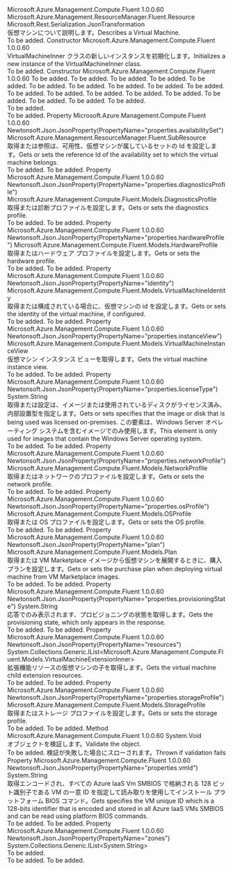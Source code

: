 <Type Name="VirtualMachineInner" FullName="Microsoft.Azure.Management.Compute.Fluent.Models.VirtualMachineInner">
  <TypeSignature Language="C#" Value="public class VirtualMachineInner : Microsoft.Azure.Management.ResourceManager.Fluent.Resource" />
  <TypeSignature Language="ILAsm" Value=".class public auto ansi beforefieldinit VirtualMachineInner extends Microsoft.Azure.Management.ResourceManager.Fluent.Resource" />
  <TypeSignature Language="DocId" Value="T:Microsoft.Azure.Management.Compute.Fluent.Models.VirtualMachineInner" />
  <TypeSignature Language="VB.NET" Value="Public Class VirtualMachineInner&#xA;Inherits Resource" />
  <TypeSignature Language="F#" Value="type VirtualMachineInner = class&#xA;    inherit Resource" />
  <AssemblyInfo>
    <AssemblyName>Microsoft.Azure.Management.Compute.Fluent</AssemblyName>
    <AssemblyVersion>1.0.0.60</AssemblyVersion>
  </AssemblyInfo>
  <Base>
    <BaseTypeName>Microsoft.Azure.Management.ResourceManager.Fluent.Resource</BaseTypeName>
  </Base>
  <Interfaces />
  <Attributes>
    <Attribute>
      <AttributeName>Microsoft.Rest.Serialization.JsonTransformation</AttributeName>
    </Attribute>
  </Attributes>
  <Docs>
    <summary>
            <span data-ttu-id="807fc-101">仮想マシンについて説明します。</span><span class="sxs-lookup"><span data-stu-id="807fc-101">Describes a Virtual Machine.</span></span>
            </summary>
    <remarks>To be added.</remarks>
  </Docs>
  <Members>
    <Member MemberName=".ctor">
      <MemberSignature Language="C#" Value="public VirtualMachineInner ();" />
      <MemberSignature Language="ILAsm" Value=".method public hidebysig specialname rtspecialname instance void .ctor() cil managed" />
      <MemberSignature Language="DocId" Value="M:Microsoft.Azure.Management.Compute.Fluent.Models.VirtualMachineInner.#ctor" />
      <MemberSignature Language="VB.NET" Value="Public Sub New ()" />
      <MemberType>Constructor</MemberType>
      <AssemblyInfo>
        <AssemblyName>Microsoft.Azure.Management.Compute.Fluent</AssemblyName>
        <AssemblyVersion>1.0.0.60</AssemblyVersion>
      </AssemblyInfo>
      <Parameters />
      <Docs>
        <summary>
            <span data-ttu-id="807fc-102">VirtualMachineInner クラスの新しいインスタンスを初期化します。</span><span class="sxs-lookup"><span data-stu-id="807fc-102">Initializes a new instance of the VirtualMachineInner class.</span></span>
            </summary>
        <remarks>To be added.</remarks>
      </Docs>
    </Member>
    <Member MemberName=".ctor">
      <MemberSignature Language="C#" Value="public VirtualMachineInner (string location = null, string id = null, string name = null, string type = null, System.Collections.Generic.IDictionary&lt;string,string&gt; tags = null, Microsoft.Azure.Management.Compute.Fluent.Models.Plan plan = null, Microsoft.Azure.Management.Compute.Fluent.Models.HardwareProfile hardwareProfile = null, Microsoft.Azure.Management.Compute.Fluent.Models.StorageProfile storageProfile = null, Microsoft.Azure.Management.Compute.Fluent.Models.OSProfile osProfile = null, Microsoft.Azure.Management.Compute.Fluent.Models.NetworkProfile networkProfile = null, Microsoft.Azure.Management.Compute.Fluent.Models.DiagnosticsProfile diagnosticsProfile = null, Microsoft.Azure.Management.ResourceManager.Fluent.SubResource availabilitySet = null, string provisioningState = null, Microsoft.Azure.Management.Compute.Fluent.Models.VirtualMachineInstanceView instanceView = null, string licenseType = null, string vmId = null, System.Collections.Generic.IList&lt;Microsoft.Azure.Management.Compute.Fluent.Models.VirtualMachineExtensionInner&gt; resources = null, Microsoft.Azure.Management.Compute.Fluent.Models.VirtualMachineIdentity identity = null, System.Collections.Generic.IList&lt;string&gt; zones = null);" />
      <MemberSignature Language="ILAsm" Value=".method public hidebysig specialname rtspecialname instance void .ctor(string location, string id, string name, string type, class System.Collections.Generic.IDictionary`2&lt;string, string&gt; tags, class Microsoft.Azure.Management.Compute.Fluent.Models.Plan plan, class Microsoft.Azure.Management.Compute.Fluent.Models.HardwareProfile hardwareProfile, class Microsoft.Azure.Management.Compute.Fluent.Models.StorageProfile storageProfile, class Microsoft.Azure.Management.Compute.Fluent.Models.OSProfile osProfile, class Microsoft.Azure.Management.Compute.Fluent.Models.NetworkProfile networkProfile, class Microsoft.Azure.Management.Compute.Fluent.Models.DiagnosticsProfile diagnosticsProfile, class Microsoft.Azure.Management.ResourceManager.Fluent.SubResource availabilitySet, string provisioningState, class Microsoft.Azure.Management.Compute.Fluent.Models.VirtualMachineInstanceView instanceView, string licenseType, string vmId, class System.Collections.Generic.IList`1&lt;class Microsoft.Azure.Management.Compute.Fluent.Models.VirtualMachineExtensionInner&gt; resources, class Microsoft.Azure.Management.Compute.Fluent.Models.VirtualMachineIdentity identity, class System.Collections.Generic.IList`1&lt;string&gt; zones) cil managed" />
      <MemberSignature Language="DocId" Value="M:Microsoft.Azure.Management.Compute.Fluent.Models.VirtualMachineInner.#ctor(System.String,System.String,System.String,System.String,System.Collections.Generic.IDictionary{System.String,System.String},Microsoft.Azure.Management.Compute.Fluent.Models.Plan,Microsoft.Azure.Management.Compute.Fluent.Models.HardwareProfile,Microsoft.Azure.Management.Compute.Fluent.Models.StorageProfile,Microsoft.Azure.Management.Compute.Fluent.Models.OSProfile,Microsoft.Azure.Management.Compute.Fluent.Models.NetworkProfile,Microsoft.Azure.Management.Compute.Fluent.Models.DiagnosticsProfile,Microsoft.Azure.Management.ResourceManager.Fluent.SubResource,System.String,Microsoft.Azure.Management.Compute.Fluent.Models.VirtualMachineInstanceView,System.String,System.String,System.Collections.Generic.IList{Microsoft.Azure.Management.Compute.Fluent.Models.VirtualMachineExtensionInner},Microsoft.Azure.Management.Compute.Fluent.Models.VirtualMachineIdentity,System.Collections.Generic.IList{System.String})" />
      <MemberSignature Language="F#" Value="new Microsoft.Azure.Management.Compute.Fluent.Models.VirtualMachineInner : string * string * string * string * System.Collections.Generic.IDictionary&lt;string, string&gt; * Microsoft.Azure.Management.Compute.Fluent.Models.Plan * Microsoft.Azure.Management.Compute.Fluent.Models.HardwareProfile * Microsoft.Azure.Management.Compute.Fluent.Models.StorageProfile * Microsoft.Azure.Management.Compute.Fluent.Models.OSProfile * Microsoft.Azure.Management.Compute.Fluent.Models.NetworkProfile * Microsoft.Azure.Management.Compute.Fluent.Models.DiagnosticsProfile * Microsoft.Azure.Management.ResourceManager.Fluent.SubResource * string * Microsoft.Azure.Management.Compute.Fluent.Models.VirtualMachineInstanceView * string * string * System.Collections.Generic.IList&lt;Microsoft.Azure.Management.Compute.Fluent.Models.VirtualMachineExtensionInner&gt; * Microsoft.Azure.Management.Compute.Fluent.Models.VirtualMachineIdentity * System.Collections.Generic.IList&lt;string&gt; -&gt; Microsoft.Azure.Management.Compute.Fluent.Models.VirtualMachineInner" Usage="new Microsoft.Azure.Management.Compute.Fluent.Models.VirtualMachineInner (location, id, name, type, tags, plan, hardwareProfile, storageProfile, osProfile, networkProfile, diagnosticsProfile, availabilitySet, provisioningState, instanceView, licenseType, vmId, resources, identity, zones)" />
      <MemberType>Constructor</MemberType>
      <AssemblyInfo>
        <AssemblyName>Microsoft.Azure.Management.Compute.Fluent</AssemblyName>
        <AssemblyVersion>1.0.0.60</AssemblyVersion>
      </AssemblyInfo>
      <Parameters>
        <Parameter Name="location" Type="System.String" />
        <Parameter Name="id" Type="System.String" />
        <Parameter Name="name" Type="System.String" />
        <Parameter Name="type" Type="System.String" />
        <Parameter Name="tags" Type="System.Collections.Generic.IDictionary&lt;System.String,System.String&gt;" />
        <Parameter Name="plan" Type="Microsoft.Azure.Management.Compute.Fluent.Models.Plan" />
        <Parameter Name="hardwareProfile" Type="Microsoft.Azure.Management.Compute.Fluent.Models.HardwareProfile" />
        <Parameter Name="storageProfile" Type="Microsoft.Azure.Management.Compute.Fluent.Models.StorageProfile" />
        <Parameter Name="osProfile" Type="Microsoft.Azure.Management.Compute.Fluent.Models.OSProfile" />
        <Parameter Name="networkProfile" Type="Microsoft.Azure.Management.Compute.Fluent.Models.NetworkProfile" />
        <Parameter Name="diagnosticsProfile" Type="Microsoft.Azure.Management.Compute.Fluent.Models.DiagnosticsProfile" />
        <Parameter Name="availabilitySet" Type="Microsoft.Azure.Management.ResourceManager.Fluent.SubResource" />
        <Parameter Name="provisioningState" Type="System.String" />
        <Parameter Name="instanceView" Type="Microsoft.Azure.Management.Compute.Fluent.Models.VirtualMachineInstanceView" />
        <Parameter Name="licenseType" Type="System.String" />
        <Parameter Name="vmId" Type="System.String" />
        <Parameter Name="resources" Type="System.Collections.Generic.IList&lt;Microsoft.Azure.Management.Compute.Fluent.Models.VirtualMachineExtensionInner&gt;" />
        <Parameter Name="identity" Type="Microsoft.Azure.Management.Compute.Fluent.Models.VirtualMachineIdentity" />
        <Parameter Name="zones" Type="System.Collections.Generic.IList&lt;System.String&gt;" />
      </Parameters>
      <Docs>
        <param name="location">To be added.</param>
        <param name="id">To be added.</param>
        <param name="name">To be added.</param>
        <param name="type">To be added.</param>
        <param name="tags">To be added.</param>
        <param name="plan">To be added.</param>
        <param name="hardwareProfile">To be added.</param>
        <param name="storageProfile">To be added.</param>
        <param name="osProfile">To be added.</param>
        <param name="networkProfile">To be added.</param>
        <param name="diagnosticsProfile">To be added.</param>
        <param name="availabilitySet">To be added.</param>
        <param name="provisioningState">To be added.</param>
        <param name="instanceView">To be added.</param>
        <param name="licenseType">To be added.</param>
        <param name="vmId">To be added.</param>
        <param name="resources">To be added.</param>
        <param name="identity">To be added.</param>
        <param name="zones">To be added.</param>
        <summary>To be added.</summary>
        <remarks>To be added.</remarks>
      </Docs>
    </Member>
    <Member MemberName="AvailabilitySet">
      <MemberSignature Language="C#" Value="public Microsoft.Azure.Management.ResourceManager.Fluent.SubResource AvailabilitySet { get; set; }" />
      <MemberSignature Language="ILAsm" Value=".property instance class Microsoft.Azure.Management.ResourceManager.Fluent.SubResource AvailabilitySet" />
      <MemberSignature Language="DocId" Value="P:Microsoft.Azure.Management.Compute.Fluent.Models.VirtualMachineInner.AvailabilitySet" />
      <MemberSignature Language="VB.NET" Value="Public Property AvailabilitySet As SubResource" />
      <MemberSignature Language="F#" Value="member this.AvailabilitySet : Microsoft.Azure.Management.ResourceManager.Fluent.SubResource with get, set" Usage="Microsoft.Azure.Management.Compute.Fluent.Models.VirtualMachineInner.AvailabilitySet" />
      <MemberType>Property</MemberType>
      <AssemblyInfo>
        <AssemblyName>Microsoft.Azure.Management.Compute.Fluent</AssemblyName>
        <AssemblyVersion>1.0.0.60</AssemblyVersion>
      </AssemblyInfo>
      <Attributes>
        <Attribute>
          <AttributeName>Newtonsoft.Json.JsonProperty(PropertyName="properties.availabilitySet")</AttributeName>
        </Attribute>
      </Attributes>
      <ReturnValue>
        <ReturnType>Microsoft.Azure.Management.ResourceManager.Fluent.SubResource</ReturnType>
      </ReturnValue>
      <Docs>
        <summary>
            <span data-ttu-id="807fc-103">取得または参照は、可用性、仮想マシンが属しているセットの Id を設定します。</span><span class="sxs-lookup"><span data-stu-id="807fc-103">Gets or sets the reference Id of the availability set to which the virtual machine belongs.</span></span>
            </summary>
        <value>To be added.</value>
        <remarks>To be added.</remarks>
      </Docs>
    </Member>
    <Member MemberName="DiagnosticsProfile">
      <MemberSignature Language="C#" Value="public Microsoft.Azure.Management.Compute.Fluent.Models.DiagnosticsProfile DiagnosticsProfile { get; set; }" />
      <MemberSignature Language="ILAsm" Value=".property instance class Microsoft.Azure.Management.Compute.Fluent.Models.DiagnosticsProfile DiagnosticsProfile" />
      <MemberSignature Language="DocId" Value="P:Microsoft.Azure.Management.Compute.Fluent.Models.VirtualMachineInner.DiagnosticsProfile" />
      <MemberSignature Language="VB.NET" Value="Public Property DiagnosticsProfile As DiagnosticsProfile" />
      <MemberSignature Language="F#" Value="member this.DiagnosticsProfile : Microsoft.Azure.Management.Compute.Fluent.Models.DiagnosticsProfile with get, set" Usage="Microsoft.Azure.Management.Compute.Fluent.Models.VirtualMachineInner.DiagnosticsProfile" />
      <MemberType>Property</MemberType>
      <AssemblyInfo>
        <AssemblyName>Microsoft.Azure.Management.Compute.Fluent</AssemblyName>
        <AssemblyVersion>1.0.0.60</AssemblyVersion>
      </AssemblyInfo>
      <Attributes>
        <Attribute>
          <AttributeName>Newtonsoft.Json.JsonProperty(PropertyName="properties.diagnosticsProfile")</AttributeName>
        </Attribute>
      </Attributes>
      <ReturnValue>
        <ReturnType>Microsoft.Azure.Management.Compute.Fluent.Models.DiagnosticsProfile</ReturnType>
      </ReturnValue>
      <Docs>
        <summary>
            <span data-ttu-id="807fc-104">取得または診断プロファイルを設定します。</span><span class="sxs-lookup"><span data-stu-id="807fc-104">Gets or sets the diagnostics profile.</span></span>
            </summary>
        <value>To be added.</value>
        <remarks>To be added.</remarks>
      </Docs>
    </Member>
    <Member MemberName="HardwareProfile">
      <MemberSignature Language="C#" Value="public Microsoft.Azure.Management.Compute.Fluent.Models.HardwareProfile HardwareProfile { get; set; }" />
      <MemberSignature Language="ILAsm" Value=".property instance class Microsoft.Azure.Management.Compute.Fluent.Models.HardwareProfile HardwareProfile" />
      <MemberSignature Language="DocId" Value="P:Microsoft.Azure.Management.Compute.Fluent.Models.VirtualMachineInner.HardwareProfile" />
      <MemberSignature Language="VB.NET" Value="Public Property HardwareProfile As HardwareProfile" />
      <MemberSignature Language="F#" Value="member this.HardwareProfile : Microsoft.Azure.Management.Compute.Fluent.Models.HardwareProfile with get, set" Usage="Microsoft.Azure.Management.Compute.Fluent.Models.VirtualMachineInner.HardwareProfile" />
      <MemberType>Property</MemberType>
      <AssemblyInfo>
        <AssemblyName>Microsoft.Azure.Management.Compute.Fluent</AssemblyName>
        <AssemblyVersion>1.0.0.60</AssemblyVersion>
      </AssemblyInfo>
      <Attributes>
        <Attribute>
          <AttributeName>Newtonsoft.Json.JsonProperty(PropertyName="properties.hardwareProfile")</AttributeName>
        </Attribute>
      </Attributes>
      <ReturnValue>
        <ReturnType>Microsoft.Azure.Management.Compute.Fluent.Models.HardwareProfile</ReturnType>
      </ReturnValue>
      <Docs>
        <summary>
            <span data-ttu-id="807fc-105">取得またはハードウェア プロファイルを設定します。</span><span class="sxs-lookup"><span data-stu-id="807fc-105">Gets or sets the hardware profile.</span></span>
            </summary>
        <value>To be added.</value>
        <remarks>To be added.</remarks>
      </Docs>
    </Member>
    <Member MemberName="Identity">
      <MemberSignature Language="C#" Value="public Microsoft.Azure.Management.Compute.Fluent.Models.VirtualMachineIdentity Identity { get; set; }" />
      <MemberSignature Language="ILAsm" Value=".property instance class Microsoft.Azure.Management.Compute.Fluent.Models.VirtualMachineIdentity Identity" />
      <MemberSignature Language="DocId" Value="P:Microsoft.Azure.Management.Compute.Fluent.Models.VirtualMachineInner.Identity" />
      <MemberSignature Language="VB.NET" Value="Public Property Identity As VirtualMachineIdentity" />
      <MemberSignature Language="F#" Value="member this.Identity : Microsoft.Azure.Management.Compute.Fluent.Models.VirtualMachineIdentity with get, set" Usage="Microsoft.Azure.Management.Compute.Fluent.Models.VirtualMachineInner.Identity" />
      <MemberType>Property</MemberType>
      <AssemblyInfo>
        <AssemblyName>Microsoft.Azure.Management.Compute.Fluent</AssemblyName>
        <AssemblyVersion>1.0.0.60</AssemblyVersion>
      </AssemblyInfo>
      <Attributes>
        <Attribute>
          <AttributeName>Newtonsoft.Json.JsonProperty(PropertyName="identity")</AttributeName>
        </Attribute>
      </Attributes>
      <ReturnValue>
        <ReturnType>Microsoft.Azure.Management.Compute.Fluent.Models.VirtualMachineIdentity</ReturnType>
      </ReturnValue>
      <Docs>
        <summary>
            <span data-ttu-id="807fc-106">取得または構成されている場合に、仮想マシンの id を設定します。</span><span class="sxs-lookup"><span data-stu-id="807fc-106">Gets or sets the identity of the virtual machine, if configured.</span></span>
            </summary>
        <value>To be added.</value>
        <remarks>To be added.</remarks>
      </Docs>
    </Member>
    <Member MemberName="InstanceView">
      <MemberSignature Language="C#" Value="public Microsoft.Azure.Management.Compute.Fluent.Models.VirtualMachineInstanceView InstanceView { get; }" />
      <MemberSignature Language="ILAsm" Value=".property instance class Microsoft.Azure.Management.Compute.Fluent.Models.VirtualMachineInstanceView InstanceView" />
      <MemberSignature Language="DocId" Value="P:Microsoft.Azure.Management.Compute.Fluent.Models.VirtualMachineInner.InstanceView" />
      <MemberSignature Language="VB.NET" Value="Public ReadOnly Property InstanceView As VirtualMachineInstanceView" />
      <MemberSignature Language="F#" Value="member this.InstanceView : Microsoft.Azure.Management.Compute.Fluent.Models.VirtualMachineInstanceView" Usage="Microsoft.Azure.Management.Compute.Fluent.Models.VirtualMachineInner.InstanceView" />
      <MemberType>Property</MemberType>
      <AssemblyInfo>
        <AssemblyName>Microsoft.Azure.Management.Compute.Fluent</AssemblyName>
        <AssemblyVersion>1.0.0.60</AssemblyVersion>
      </AssemblyInfo>
      <Attributes>
        <Attribute>
          <AttributeName>Newtonsoft.Json.JsonProperty(PropertyName="properties.instanceView")</AttributeName>
        </Attribute>
      </Attributes>
      <ReturnValue>
        <ReturnType>Microsoft.Azure.Management.Compute.Fluent.Models.VirtualMachineInstanceView</ReturnType>
      </ReturnValue>
      <Docs>
        <summary>
            <span data-ttu-id="807fc-107">仮想マシン インスタンス ビューを取得します。</span><span class="sxs-lookup"><span data-stu-id="807fc-107">Gets the virtual machine instance view.</span></span>
            </summary>
        <value>To be added.</value>
        <remarks>To be added.</remarks>
      </Docs>
    </Member>
    <Member MemberName="LicenseType">
      <MemberSignature Language="C#" Value="public string LicenseType { get; set; }" />
      <MemberSignature Language="ILAsm" Value=".property instance string LicenseType" />
      <MemberSignature Language="DocId" Value="P:Microsoft.Azure.Management.Compute.Fluent.Models.VirtualMachineInner.LicenseType" />
      <MemberSignature Language="VB.NET" Value="Public Property LicenseType As String" />
      <MemberSignature Language="F#" Value="member this.LicenseType : string with get, set" Usage="Microsoft.Azure.Management.Compute.Fluent.Models.VirtualMachineInner.LicenseType" />
      <MemberType>Property</MemberType>
      <AssemblyInfo>
        <AssemblyName>Microsoft.Azure.Management.Compute.Fluent</AssemblyName>
        <AssemblyVersion>1.0.0.60</AssemblyVersion>
      </AssemblyInfo>
      <Attributes>
        <Attribute>
          <AttributeName>Newtonsoft.Json.JsonProperty(PropertyName="properties.licenseType")</AttributeName>
        </Attribute>
      </Attributes>
      <ReturnValue>
        <ReturnType>System.String</ReturnType>
      </ReturnValue>
      <Docs>
        <summary>
            <span data-ttu-id="807fc-108">取得または設定は、イメージまたは使用されているディスクがライセンス済み、内部設置型を指定します。</span><span class="sxs-lookup"><span data-stu-id="807fc-108">Gets or sets specifies that the image or disk that is being used was licensed on-premises.</span></span> <span data-ttu-id="807fc-109">この要素は、Windows Server オペレーティング システムを含むイメージでのみ使用します。</span><span class="sxs-lookup"><span data-stu-id="807fc-109">This element is only used for images that contain the Windows Server operating system.</span></span>
            </summary>
        <value>To be added.</value>
        <remarks>To be added.</remarks>
      </Docs>
    </Member>
    <Member MemberName="NetworkProfile">
      <MemberSignature Language="C#" Value="public Microsoft.Azure.Management.Compute.Fluent.Models.NetworkProfile NetworkProfile { get; set; }" />
      <MemberSignature Language="ILAsm" Value=".property instance class Microsoft.Azure.Management.Compute.Fluent.Models.NetworkProfile NetworkProfile" />
      <MemberSignature Language="DocId" Value="P:Microsoft.Azure.Management.Compute.Fluent.Models.VirtualMachineInner.NetworkProfile" />
      <MemberSignature Language="VB.NET" Value="Public Property NetworkProfile As NetworkProfile" />
      <MemberSignature Language="F#" Value="member this.NetworkProfile : Microsoft.Azure.Management.Compute.Fluent.Models.NetworkProfile with get, set" Usage="Microsoft.Azure.Management.Compute.Fluent.Models.VirtualMachineInner.NetworkProfile" />
      <MemberType>Property</MemberType>
      <AssemblyInfo>
        <AssemblyName>Microsoft.Azure.Management.Compute.Fluent</AssemblyName>
        <AssemblyVersion>1.0.0.60</AssemblyVersion>
      </AssemblyInfo>
      <Attributes>
        <Attribute>
          <AttributeName>Newtonsoft.Json.JsonProperty(PropertyName="properties.networkProfile")</AttributeName>
        </Attribute>
      </Attributes>
      <ReturnValue>
        <ReturnType>Microsoft.Azure.Management.Compute.Fluent.Models.NetworkProfile</ReturnType>
      </ReturnValue>
      <Docs>
        <summary>
            <span data-ttu-id="807fc-110">取得またはネットワークのプロファイルを設定します。</span><span class="sxs-lookup"><span data-stu-id="807fc-110">Gets or sets the network profile.</span></span>
            </summary>
        <value>To be added.</value>
        <remarks>To be added.</remarks>
      </Docs>
    </Member>
    <Member MemberName="OsProfile">
      <MemberSignature Language="C#" Value="public Microsoft.Azure.Management.Compute.Fluent.Models.OSProfile OsProfile { get; set; }" />
      <MemberSignature Language="ILAsm" Value=".property instance class Microsoft.Azure.Management.Compute.Fluent.Models.OSProfile OsProfile" />
      <MemberSignature Language="DocId" Value="P:Microsoft.Azure.Management.Compute.Fluent.Models.VirtualMachineInner.OsProfile" />
      <MemberSignature Language="VB.NET" Value="Public Property OsProfile As OSProfile" />
      <MemberSignature Language="F#" Value="member this.OsProfile : Microsoft.Azure.Management.Compute.Fluent.Models.OSProfile with get, set" Usage="Microsoft.Azure.Management.Compute.Fluent.Models.VirtualMachineInner.OsProfile" />
      <MemberType>Property</MemberType>
      <AssemblyInfo>
        <AssemblyName>Microsoft.Azure.Management.Compute.Fluent</AssemblyName>
        <AssemblyVersion>1.0.0.60</AssemblyVersion>
      </AssemblyInfo>
      <Attributes>
        <Attribute>
          <AttributeName>Newtonsoft.Json.JsonProperty(PropertyName="properties.osProfile")</AttributeName>
        </Attribute>
      </Attributes>
      <ReturnValue>
        <ReturnType>Microsoft.Azure.Management.Compute.Fluent.Models.OSProfile</ReturnType>
      </ReturnValue>
      <Docs>
        <summary>
            <span data-ttu-id="807fc-111">取得または OS プロファイルを設定します。</span><span class="sxs-lookup"><span data-stu-id="807fc-111">Gets or sets the OS profile.</span></span>
            </summary>
        <value>To be added.</value>
        <remarks>To be added.</remarks>
      </Docs>
    </Member>
    <Member MemberName="Plan">
      <MemberSignature Language="C#" Value="public Microsoft.Azure.Management.Compute.Fluent.Models.Plan Plan { get; set; }" />
      <MemberSignature Language="ILAsm" Value=".property instance class Microsoft.Azure.Management.Compute.Fluent.Models.Plan Plan" />
      <MemberSignature Language="DocId" Value="P:Microsoft.Azure.Management.Compute.Fluent.Models.VirtualMachineInner.Plan" />
      <MemberSignature Language="VB.NET" Value="Public Property Plan As Plan" />
      <MemberSignature Language="F#" Value="member this.Plan : Microsoft.Azure.Management.Compute.Fluent.Models.Plan with get, set" Usage="Microsoft.Azure.Management.Compute.Fluent.Models.VirtualMachineInner.Plan" />
      <MemberType>Property</MemberType>
      <AssemblyInfo>
        <AssemblyName>Microsoft.Azure.Management.Compute.Fluent</AssemblyName>
        <AssemblyVersion>1.0.0.60</AssemblyVersion>
      </AssemblyInfo>
      <Attributes>
        <Attribute>
          <AttributeName>Newtonsoft.Json.JsonProperty(PropertyName="plan")</AttributeName>
        </Attribute>
      </Attributes>
      <ReturnValue>
        <ReturnType>Microsoft.Azure.Management.Compute.Fluent.Models.Plan</ReturnType>
      </ReturnValue>
      <Docs>
        <summary>
            <span data-ttu-id="807fc-112">取得または VM Marketplace イメージから仮想マシンを展開するときに、購入プランを設定します。</span><span class="sxs-lookup"><span data-stu-id="807fc-112">Gets or sets the purchase plan when deploying virtual machine from VM Marketplace images.</span></span>
            </summary>
        <value>To be added.</value>
        <remarks>To be added.</remarks>
      </Docs>
    </Member>
    <Member MemberName="ProvisioningState">
      <MemberSignature Language="C#" Value="public string ProvisioningState { get; }" />
      <MemberSignature Language="ILAsm" Value=".property instance string ProvisioningState" />
      <MemberSignature Language="DocId" Value="P:Microsoft.Azure.Management.Compute.Fluent.Models.VirtualMachineInner.ProvisioningState" />
      <MemberSignature Language="VB.NET" Value="Public ReadOnly Property ProvisioningState As String" />
      <MemberSignature Language="F#" Value="member this.ProvisioningState : string" Usage="Microsoft.Azure.Management.Compute.Fluent.Models.VirtualMachineInner.ProvisioningState" />
      <MemberType>Property</MemberType>
      <AssemblyInfo>
        <AssemblyName>Microsoft.Azure.Management.Compute.Fluent</AssemblyName>
        <AssemblyVersion>1.0.0.60</AssemblyVersion>
      </AssemblyInfo>
      <Attributes>
        <Attribute>
          <AttributeName>Newtonsoft.Json.JsonProperty(PropertyName="properties.provisioningState")</AttributeName>
        </Attribute>
      </Attributes>
      <ReturnValue>
        <ReturnType>System.String</ReturnType>
      </ReturnValue>
      <Docs>
        <summary>
            <span data-ttu-id="807fc-113">応答でのみ表示されます、プロビジョニングの状態を取得します。</span><span class="sxs-lookup"><span data-stu-id="807fc-113">Gets the provisioning state, which only appears in the response.</span></span>
            </summary>
        <value>To be added.</value>
        <remarks>To be added.</remarks>
      </Docs>
    </Member>
    <Member MemberName="Resources">
      <MemberSignature Language="C#" Value="public System.Collections.Generic.IList&lt;Microsoft.Azure.Management.Compute.Fluent.Models.VirtualMachineExtensionInner&gt; Resources { get; }" />
      <MemberSignature Language="ILAsm" Value=".property instance class System.Collections.Generic.IList`1&lt;class Microsoft.Azure.Management.Compute.Fluent.Models.VirtualMachineExtensionInner&gt; Resources" />
      <MemberSignature Language="DocId" Value="P:Microsoft.Azure.Management.Compute.Fluent.Models.VirtualMachineInner.Resources" />
      <MemberSignature Language="VB.NET" Value="Public ReadOnly Property Resources As IList(Of VirtualMachineExtensionInner)" />
      <MemberSignature Language="F#" Value="member this.Resources : System.Collections.Generic.IList&lt;Microsoft.Azure.Management.Compute.Fluent.Models.VirtualMachineExtensionInner&gt;" Usage="Microsoft.Azure.Management.Compute.Fluent.Models.VirtualMachineInner.Resources" />
      <MemberType>Property</MemberType>
      <AssemblyInfo>
        <AssemblyName>Microsoft.Azure.Management.Compute.Fluent</AssemblyName>
        <AssemblyVersion>1.0.0.60</AssemblyVersion>
      </AssemblyInfo>
      <Attributes>
        <Attribute>
          <AttributeName>Newtonsoft.Json.JsonProperty(PropertyName="resources")</AttributeName>
        </Attribute>
      </Attributes>
      <ReturnValue>
        <ReturnType>System.Collections.Generic.IList&lt;Microsoft.Azure.Management.Compute.Fluent.Models.VirtualMachineExtensionInner&gt;</ReturnType>
      </ReturnValue>
      <Docs>
        <summary>
            <span data-ttu-id="807fc-114">拡張機能リソースの仮想マシンの子を取得します。</span><span class="sxs-lookup"><span data-stu-id="807fc-114">Gets the virtual machine child extension resources.</span></span>
            </summary>
        <value>To be added.</value>
        <remarks>To be added.</remarks>
      </Docs>
    </Member>
    <Member MemberName="StorageProfile">
      <MemberSignature Language="C#" Value="public Microsoft.Azure.Management.Compute.Fluent.Models.StorageProfile StorageProfile { get; set; }" />
      <MemberSignature Language="ILAsm" Value=".property instance class Microsoft.Azure.Management.Compute.Fluent.Models.StorageProfile StorageProfile" />
      <MemberSignature Language="DocId" Value="P:Microsoft.Azure.Management.Compute.Fluent.Models.VirtualMachineInner.StorageProfile" />
      <MemberSignature Language="VB.NET" Value="Public Property StorageProfile As StorageProfile" />
      <MemberSignature Language="F#" Value="member this.StorageProfile : Microsoft.Azure.Management.Compute.Fluent.Models.StorageProfile with get, set" Usage="Microsoft.Azure.Management.Compute.Fluent.Models.VirtualMachineInner.StorageProfile" />
      <MemberType>Property</MemberType>
      <AssemblyInfo>
        <AssemblyName>Microsoft.Azure.Management.Compute.Fluent</AssemblyName>
        <AssemblyVersion>1.0.0.60</AssemblyVersion>
      </AssemblyInfo>
      <Attributes>
        <Attribute>
          <AttributeName>Newtonsoft.Json.JsonProperty(PropertyName="properties.storageProfile")</AttributeName>
        </Attribute>
      </Attributes>
      <ReturnValue>
        <ReturnType>Microsoft.Azure.Management.Compute.Fluent.Models.StorageProfile</ReturnType>
      </ReturnValue>
      <Docs>
        <summary>
            <span data-ttu-id="807fc-115">取得またはストレージ プロファイルを設定します。</span><span class="sxs-lookup"><span data-stu-id="807fc-115">Gets or sets the storage profile.</span></span>
            </summary>
        <value>To be added.</value>
        <remarks>To be added.</remarks>
      </Docs>
    </Member>
    <Member MemberName="Validate">
      <MemberSignature Language="C#" Value="public virtual void Validate ();" />
      <MemberSignature Language="ILAsm" Value=".method public hidebysig newslot virtual instance void Validate() cil managed" />
      <MemberSignature Language="DocId" Value="M:Microsoft.Azure.Management.Compute.Fluent.Models.VirtualMachineInner.Validate" />
      <MemberSignature Language="VB.NET" Value="Public Overridable Sub Validate ()" />
      <MemberSignature Language="F#" Value="override this.Validate : unit -&gt; unit" Usage="virtualMachineInner.Validate " />
      <MemberType>Method</MemberType>
      <AssemblyInfo>
        <AssemblyName>Microsoft.Azure.Management.Compute.Fluent</AssemblyName>
        <AssemblyVersion>1.0.0.60</AssemblyVersion>
      </AssemblyInfo>
      <ReturnValue>
        <ReturnType>System.Void</ReturnType>
      </ReturnValue>
      <Parameters />
      <Docs>
        <summary>
            <span data-ttu-id="807fc-116">オブジェクトを検証します。</span><span class="sxs-lookup"><span data-stu-id="807fc-116">Validate the object.</span></span>
            </summary>
        <remarks>To be added.</remarks>
        <exception cref="T:Microsoft.Rest.ValidationException">
            <span data-ttu-id="807fc-117">検証が失敗した場合にスローされます。</span><span class="sxs-lookup"><span data-stu-id="807fc-117">Thrown if validation fails</span></span>
            </exception>
      </Docs>
    </Member>
    <Member MemberName="VmId">
      <MemberSignature Language="C#" Value="public string VmId { get; }" />
      <MemberSignature Language="ILAsm" Value=".property instance string VmId" />
      <MemberSignature Language="DocId" Value="P:Microsoft.Azure.Management.Compute.Fluent.Models.VirtualMachineInner.VmId" />
      <MemberSignature Language="VB.NET" Value="Public ReadOnly Property VmId As String" />
      <MemberSignature Language="F#" Value="member this.VmId : string" Usage="Microsoft.Azure.Management.Compute.Fluent.Models.VirtualMachineInner.VmId" />
      <MemberType>Property</MemberType>
      <AssemblyInfo>
        <AssemblyName>Microsoft.Azure.Management.Compute.Fluent</AssemblyName>
        <AssemblyVersion>1.0.0.60</AssemblyVersion>
      </AssemblyInfo>
      <Attributes>
        <Attribute>
          <AttributeName>Newtonsoft.Json.JsonProperty(PropertyName="properties.vmId")</AttributeName>
        </Attribute>
      </Attributes>
      <ReturnValue>
        <ReturnType>System.String</ReturnType>
      </ReturnValue>
      <Docs>
        <summary>
            <span data-ttu-id="807fc-118">取得エンコードされ、すべての Azure IaaS Vm SMBIOS で格納される 128 ビット識別子である VM の一意 ID を指定して読み取りを使用してインストール プラットフォーム BIOS コマンド。</span><span class="sxs-lookup"><span data-stu-id="807fc-118">Gets specifies the VM unique ID which is a 128-bits identifier that is encoded and stored in all Azure IaaS VMs SMBIOS and can be read using platform BIOS commands.</span></span>
            </summary>
        <value>To be added.</value>
        <remarks>To be added.</remarks>
      </Docs>
    </Member>
    <Member MemberName="Zones">
      <MemberSignature Language="C#" Value="public System.Collections.Generic.IList&lt;string&gt; Zones { get; set; }" />
      <MemberSignature Language="ILAsm" Value=".property instance class System.Collections.Generic.IList`1&lt;string&gt; Zones" />
      <MemberSignature Language="DocId" Value="P:Microsoft.Azure.Management.Compute.Fluent.Models.VirtualMachineInner.Zones" />
      <MemberSignature Language="VB.NET" Value="Public Property Zones As IList(Of String)" />
      <MemberSignature Language="F#" Value="member this.Zones : System.Collections.Generic.IList&lt;string&gt; with get, set" Usage="Microsoft.Azure.Management.Compute.Fluent.Models.VirtualMachineInner.Zones" />
      <MemberType>Property</MemberType>
      <AssemblyInfo>
        <AssemblyName>Microsoft.Azure.Management.Compute.Fluent</AssemblyName>
        <AssemblyVersion>1.0.0.60</AssemblyVersion>
      </AssemblyInfo>
      <Attributes>
        <Attribute>
          <AttributeName>Newtonsoft.Json.JsonProperty(PropertyName="zones")</AttributeName>
        </Attribute>
      </Attributes>
      <ReturnValue>
        <ReturnType>System.Collections.Generic.IList&lt;System.String&gt;</ReturnType>
      </ReturnValue>
      <Docs>
        <summary>To be added.</summary>
        <value>To be added.</value>
        <remarks>To be added.</remarks>
      </Docs>
    </Member>
  </Members>
</Type>